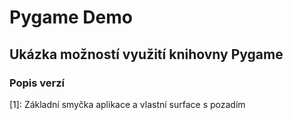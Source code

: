 # Pygame Demo   
## Ukázka možností využití knihovny Pygame

### Popis verzí 
[1]: Základní smyčka aplikace a vlastní surface s pozadím
